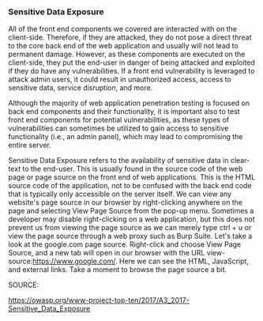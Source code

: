 <h3>Sensitive Data Exposure</h3>

All of the front end components we covered are interacted with on the client-side. Therefore, if they are attacked, they do not pose a direct threat to the core back end of the web application and usually will not lead to permanent damage. However, as these components are executed on the client-side, they put the end-user in danger of being attacked and exploited if they do have any vulnerabilities. If a front end vulnerability is leveraged to attack admin users, it could result in unauthorized access, access to sensitive data, service disruption, and more.

Although the majority of web application penetration testing is focused on back end components and their functionality, it is important also to test front end components for potential vulnerabilities, as these types of vulnerabilities can sometimes be utilized to gain access to sensitive functionality (i.e., an admin panel), which may lead to compromising the entire server.

Sensitive Data Exposure refers to the availability of sensitive data in clear-text to the end-user. This is usually found in the source code of the web page or page source on the front end of web applications. This is the HTML source code of the application, not to be confused with the back end code that is typically only accessible on the server itself. We can view any website's page source in our browser by right-clicking anywhere on the page and selecting View Page Source from the pop-up menu. Sometimes a developer may disable right-clicking on a web application, but this does not prevent us from viewing the page source as we can merely type ctrl + u or view the page source through a web proxy such as Burp Suite. Let's take a look at the google.com page source. Right-click and choose View Page Source, and a new tab will open in our browser with the URL view-source:https://www.google.com/. Here we can see the HTML, JavaScript, and external links. Take a moment to browse the page source a bit.

SOURCE:

https://owasp.org/www-project-top-ten/2017/A3_2017-Sensitive_Data_Exposure
